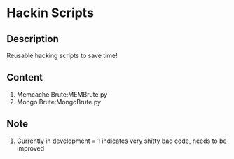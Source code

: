 # Hackin Scripts
## Description
Reusable hacking scripts to save time!

## Content
1. Memcache Brute:MEMBrute.py
2. Mongo Brute:MongoBrute.py

## Note
1. Currently in development = 1 indicates very shitty bad code, needs to be improved
